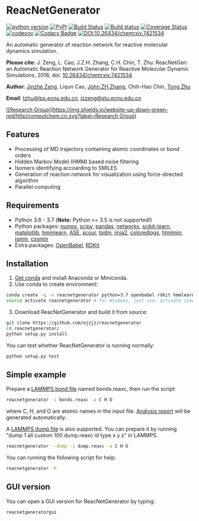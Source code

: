 # ReacNetGenerator
[![python version](https://img.shields.io/pypi/pyversions/reacnetgenerator.svg?logo=python&logoColor=white)](https://pypi.org/project/reacnetgenerator)
[![PyPI](https://img.shields.io/pypi/v/reacnetgenerator.svg)](https://pypi.org/project/reacnetgenerator)
[![Build Status](https://travis-ci.com/njzjz/reacnetgenerator.svg?branch=master)](https://travis-ci.com/njzjz/reacnetgenerator)
[![Build status](https://ci.appveyor.com/api/projects/status/uh7o1ge0ra9eec5e/branch/master?svg=true)](https://ci.appveyor.com/project/njzjz52847/reacnetgenerator/branch/master)
[![Coverage Status](https://coveralls.io/repos/github/njzjz/reacnetgenerator/badge.svg?branch=master)](https://coveralls.io/github/njzjz/reacnetgenerator?branch=master)
[![codecov](https://codecov.io/gh/njzjz/reacnetgenerator/branch/master/graph/badge.svg)](https://codecov.io/gh/njzjz/reacnetgenerator)
[![Codacy Badge](https://api.codacy.com/project/badge/Grade/b2336e2a2ff04aceab42604792c1c3e1)](https://www.codacy.com/app/jzzeng/reacnetgenerator?utm_source=github.com&amp;utm_medium=referral&amp;utm_content=njzjz/reacnetgenerator&amp;utm_campaign=Badge_Grade)
[![DOI:10.26434/chemrxiv.7421534](https://zenodo.org/badge/DOI/10.26434/chemrxiv.7421534.svg)](https://doi.org/10.26434/chemrxiv.7421534)

An automatic generator of reaction network for reactive molecular dynamics simulation.

**Please cite:** J. Zeng, L. Cao, J.Z.H. Zhang, C.H. Chin, T. Zhu: ReacNetGen: an Automatic Reaction Network Generator for Reactive Molecular Dynamic Simulations, 2018, doi: [10.26434/chemrxiv.7421534](https://dx.doi.org/10.26434/chemrxiv.7421534)

**Author**: [Jinzhe Zeng](https://cv.njzjz.win), Liqun Cao, [John ZH Zhang](https://research.shanghai.nyu.edu/centers-and-institutes/chemistry/people/john-zenghui-zhang), Chih-Hao Chin, [Tong Zhu](http://computchem.cn/people/)

**Email**: tzhu@lps.ecnu.edu.cn, jzzeng@stu.ecnu.edu.cn

[![Research Group]\(https://img.shields.io/website-up-down-green-red/http/computchem.cn.svg?label=Research Group)](http://computechem.cn)

## Features

-   Processing of MD trajectory containing atomic coordinates or bond orders
-   Hidden Markov Model (HMM) based noise filtering
-   Isomers identifying accoarding to SMILES
-   Generation of reaction network for visualization using force-directed algorithm
-   Parallel computing

## Requirements

-   Python 3.6 - 3.7 (**Note:** Python &lt;= 3.5 is not supported!)
-   Python packages: [numpy](https://github.com/numpy/numpy), [scipy](https://github.com/scipy/scipy), [pandas](https://github.com/pandas-dev/pandas), [networkx](https://github.com/networkx/networkx), [scikit-learn](https://github.com/scikit-learn/scikit-learn), [matplotlib](https://github.com/matplotlib/matplotlib), [hmmlearn](https://github.com/hmmlearn/hmmlearn), [ASE](https://gitlab.com/ase/ase), [scour](https://github.com/scour-project/scour), [tqdm](https://github.com/tqdm/tqdm), [jinja2](https://github.com/pallets/jinja), [coloredlogs](https://github.com/xolox/python-coloredlogs), [htmlmin](https://github.com/mankyd/htmlmin/), [jsmin](https://github.com/tikitu/jsmin/), [cssmin](https://github.com/zacharyvoase/cssmin)
-   Extra packages: [OpenBabel](https://github.com/openbabel/openbabel), [RDKit](https://github.com/rdkit/rdkit)

## Installation

1.  [Get conda](https://conda.io/projects/continuumio-conda/en/latest/user-guide/install/index.html) and install Anaconda or Miniconda.
2.  Use conda to create environment:

```sh
conda create -q -n reacnetgenerator python=3.7 openbabel rdkit hmmlearn -c openbabel -c conda-forge
source activate reacnetgenerator # for Windows, just use: activate reacnetgenerator
```

3.  Download ReacNetGenerator and build it from source:

```sh
git clone https://github.com/njzjz/reacnetgenerator
cd reacnetgenerator/
python setup.py install
```

You can test whether ReacNetGenerator is running normally:

```sh
python setup.py test
```

## Simple example

Prepare a [LAMMPS bond file](http://lammps.sandia.gov/doc/fix_reax_bonds.html) named bonds.reaxc, then run the script:

```sh
reacnetgenerator -i bonds.reaxc -a C H O
```

where C, H, and O are atomic names in the input file. [Analysis report](report.html) will be generated automatically.  

A [LAMMPS dump file](https://lammps.sandia.gov/doc/dump.html) is also supported. You can prepare it by running "dump 1 all custom 100 dump.reaxc id type x y z" in LAMMPS.

```sh
reacnetgenerator --dump -i dump.reaxc -a C H O
```

You can running the following script for help:

```sh
reacnetgenerator -h
```

## GUI version

You can open a GUI version for ReacNetGenerator by typing:

```sh
reacnetgeneratorgui
```
